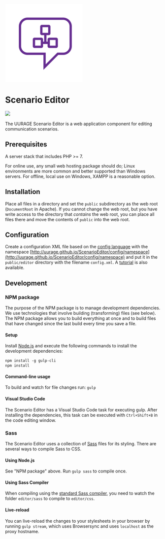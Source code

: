 <img src="https://raw.githubusercontent.com/UURAGE/ScenarioEditor/master/logo.svg?sanitize=true" width="50%"/>

# Scenario Editor

[![](https://badge.fury.io/gh/UURAGE%2FScenarioEditor.svg)](https://github.com/UURAGE/ScenarioEditor/releases/latest)

The UURAGE Scenario Editor is a web application component for editing communication scenarios.

## Prerequisites

A server stack that includes PHP >= 7.

For online use, any small web hosting package should do; Linux environments are more common and better supported than Windows servers. For offline, local use on Windows, XAMPP is a reasonable option.

## Installation

Place all files in a directory and set the `public` subdirectory as the web root (`DocumentRoot` in Apache). If you cannot change the web root, but you have write access to the directory that _contains_ the web root, you can place all files there and move the contents of `public` into the web root.

## Configuration

Create a configuration XML file based on the [config language](doc/configLanguage.xsd) with the namespace [http://uurage.github.io/ScenarioEditor/config/namespace](http://uurage.github.io/ScenarioEditor/config/namespace) and put it in the `public/editor` directory with the filename `config.xml`. A [tutorial](doc/CONFIG_TUTORIAL.md) is also available.

## Development

### NPM package

The purpose of the NPM package is to manage development dependencies. We use technologies that involve building (transforming) files (see below). The NPM package allows you to build everything at once and to build files that have changed since the last build every time you save a file.

#### Setup

Install [Node.js](https://nodejs.org/) and execute the following commands to install the development dependencies:

```
npm install -g gulp-cli
npm install
```

#### Command-line usage

To build and watch for file changes run:  `gulp`

#### Visual Studio Code

The Scenario Editor has a Visual Studio Code task for executing gulp. After installing the dependencies, this task can be executed with `Ctrl+Shift+B` in the code editing window.

### Sass

The Scenario Editor uses a collection of [Sass](http://sass-lang.com) files for its styling. There are several ways to compile Sass to CSS.

#### Using Node.js

See "NPM package" above. Run `gulp sass` to compile once.

#### Using Sass Compiler

When compiling using the [standard Sass compiler](http://sass-lang.com/install), you need to watch the folder `editor/sass` to compile to `editor/css`.

#### Live-reload

You can live-reload the changes to your stylesheets in your browser by running `gulp stream`, which uses Browsersync and uses `localhost` as the proxy hostname.
